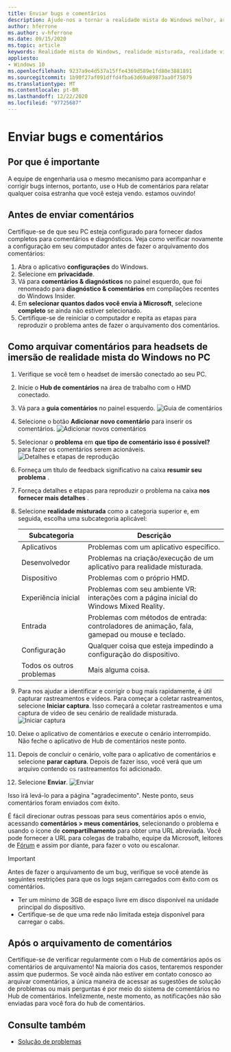 ```yaml
---
title: Enviar bugs e comentários
description: Ajude-nos a tornar a realidade mista do Windows melhor, arquivando os comentários usando as categorias corretas no aplicativo Hub de comentários.
author: hferrone
ms.author: v-hferrone
ms.date: 09/15/2020
ms.topic: article
keywords: Realidade mista do Windows, realidade misturada, realidade virtual, VR, Sr, comentários, Hub de comentários, bugs
appliesto:
- Windows 10
ms.openlocfilehash: 9237a9e4d537a15ffe4369d589e1fd80e3881891
ms.sourcegitcommit: 1b90f27af091dffd4fba63d69a89873aa0f75079
ms.translationtype: MT
ms.contentlocale: pt-BR
ms.lasthandoff: 12/22/2020
ms.locfileid: "97725687"
---
```

# <a name="filing-bugs-and-feedback"></a>Enviar bugs e comentários

## <a name="why-its-important"></a>Por que é importante

A equipe de engenharia usa o mesmo mecanismo para acompanhar e corrigir bugs internos, portanto, use o Hub de comentários para relatar qualquer coisa estranha que você esteja vendo. estamos ouvindo!

## <a name="before-you-file-feedback"></a>Antes de enviar comentários

Certifique-se de que seu PC esteja configurado para fornecer dados completos para comentários e diagnósticos. Veja como verificar novamente a configuração em seu computador antes de fazer o arquivamento dos comentários:

1. Abra o aplicativo **configurações** do Windows.
2. Selecione em **privacidade**.
3. Vá para **comentários & diagnósticos** no painel esquerdo, que foi renomeado para **diagnóstico & comentários** em compilações recentes do Windows Insider.
4. Em **selecionar quantos dados você envia à Microsoft**, selecione **completo** se ainda não estiver selecionado.
5. Certifique-se de reiniciar o computador e repita as etapas para reproduzir o problema antes de fazer o arquivamento dos comentários.

## <a name="how-to-file-feedback-for-windows-mixed-reality-immersive-headsets-on-pc"></a>Como arquivar comentários para headsets de imersão de realidade mista do Windows no PC

1. Verifique se você tem o headset de imersão conectado ao seu PC.
2. Inicie o **Hub de comentários** na área de trabalho com o HMD conectado.
3. Vá para a **guia comentários** no painel esquerdo. ![Guia de comentários](images/feedback1.png) 
4. Selecione o botão **Adicionar novo comentário** para inserir os comentários. ![Adicionar novos comentários](images/feedback2.png)
5. Selecionar o **problema** em **que tipo de comentário isso é possível?** para fazer os comentários serem acionáveis. ![Detalhes e etapas de reprodução](images/feedback3.png)
6. Forneça um título de feedback significativo na caixa **resumir seu problema** .
7. Forneça detalhes e etapas para reproduzir o problema na caixa **nos fornecer mais detalhes** .
8. Selecione **realidade misturada** como a categoria superior e, em seguida, escolha uma subcategoria aplicável:

   | Subcategoria      | Descrição                                                                           |
   |------------------|---------------------------------------------------------------------------------------|
   | Aplicativos             | Problemas com um aplicativo específico.                                                   |
   | Desenvolvedor        | Problemas na criação/execução de um aplicativo para realidade misturada.                               |
   | Dispositivo           | Problemas com o próprio HMD.                                                           |
   | Experiência inicial  | Problemas com seu ambiente VR: interações com a página inicial do Windows Mixed Reality.    |
   | Entrada            | Problemas com métodos de entrada: controladores de animação, fala, gamepad ou mouse e teclado.|
   | Configuração           | Qualquer coisa que esteja impedindo a configuração do dispositivo.                           |
   | Todos os outros problemas | Mais alguma coisa.                                                                        |

9. Para nos ajudar a identificar e corrigir o bug mais rapidamente, é útil capturar rastreamentos e vídeos. Para começar a coletar rastreamentos, selecione **Iniciar captura**. Isso começará a coletar rastreamentos e uma captura de vídeo de seu cenário de realidade misturada. ![ Iniciar captura](images/feedback4.png)
10. Deixe o aplicativo de comentários e execute o cenário interrompido. Não feche o aplicativo de Hub de comentários neste ponto.
11. Depois de concluir o cenário, volte para o aplicativo de comentários e selecione **parar captura**. Depois de fazer isso, você verá que um arquivo contendo os rastreamentos foi adicionado.
12. Selecione **Enviar**. ![ Enviar](images/feedback5.png)

Isso irá levá-lo para a página "agradecimento". Neste ponto, seus comentários foram enviados com êxito.

É fácil direcionar outras pessoas para seus comentários após o envio, acessando **comentários > meus comentários**, selecionando o problema e usando o ícone de **compartilhamento** para obter uma URL abreviada. Você pode fornecer a URL para colegas de trabalho, equipe da Microsoft, leitores de [Fórum](https://forums.hololens.com/) e assim por diante, para fazer o voto ou escalonar.

> [!IMPORTANT]
> Antes de fazer o arquivamento de um bug, verifique se você atende às seguintes restrições para que os logs sejam carregados com êxito com os comentários.
>    * Ter um mínimo de 3GB de espaço livre em disco disponível na unidade principal do dispositivo.
>    * Certifique-se de que uma rede não limitada esteja disponível para carregar o cabs.

## <a name="after-filing-feedback"></a>Após o arquivamento de comentários

Certifique-se de verificar regularmente com o Hub de comentários após os comentários de arquivamento! Na maioria dos casos, tentaremos responder assim que pudermos. Se você ainda não estiver em contato conosco ao arquivar comentários, a única maneira de acessar as sugestões de solução de problemas ou mais perguntas é por meio do sistema de comentários no Hub de comentários. Infelizmente, neste momento, as notificações não são enviadas para você fora do hub de comentários.

## <a name="see-also"></a>Consulte também

* [Solução de problemas](troubleshooting-windows-mixed-reality.md)